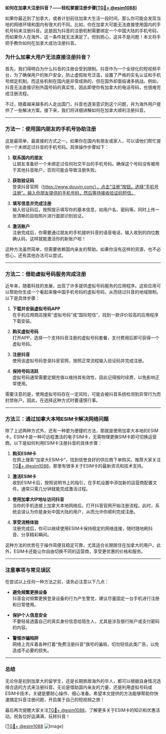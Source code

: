 **如何在加拿大注册抖音？——轻松掌握注册步骤[[TG💪+ @esim1088](https://t.me/s/esim1088)]**

如果你最近到了加拿大，或者计划前往加拿大生活一段时间，那么你可能会发现当地的网络环境和国内有很大的不同。比如，你在加拿大可能无法直接使用国内的手机号码来注册抖音。这是因为抖音的注册机制需要绑定一个中国大陆的手机号码，而如果你人在海外，这一条件就无法满足了。但别担心，这并不是问题！本文将手把手教你如何在加拿大成功注册抖音。

### **为什么加拿大用户无法直接注册抖音？**

首先，我们得明白为什么抖音的注册会受到限制。抖音作为一个全球化的短视频平台，为了确保用户的账户安全，防止虚假账号泛滥，设置了严格的实名认证和手机号绑定机制。而这些机制在国内是非常成熟的，但在国外却面临诸多挑战。例如，抖音无法直接识别外国号码的真实性，因此即使你有加拿大的电话号码，也很难完成注册流程。

不过，随着越来越多的人走出国门，抖音也逐渐意识到这个问题，并为海外用户提供了一些解决方案。接下来，我们将详细讲解如何在加拿大顺利注册抖音。

---

### **方法一：使用国内朋友的手机号协助注册**

这是最简单、最直接的方式之一。如果你在国内有朋友或家人，可以请他们帮忙提供一个未绑定过抖音的手机号码。具体操作步骤如下：

1. **联系国内的朋友**  
   让朋友准备好一个未绑定过任何社交平台的手机号码。确保这个号码没有被用于其他抖音账户，否则可能会导致注册失败。

2. **获取验证码**  
   登录抖音官网（https://www.douyin.com/），点击“注册”按钮，选择“手机号注册”。输入你朋友提供的手机号码，然后等待接收验证码短信。

3. **填写信息并完成注册**  
   输入验证码后，按照提示填写你的基本信息，如用户名、密码等。同时上传一张清晰的自拍照片进行面部识别验证。

4. **激活账户**  
   注册完成后，你需要通过朋友的手机接听抖音的语音电话，输入收到的四位数确认码，这样就能激活你的新账户啦！

这种方法虽然简单，但需要依赖国内亲友的帮助。如果你没有这样的资源，也不必担心，还有其他办法可以尝试。

---

### **方法二：借助虚拟号码服务完成注册**

近年来，随着科技的发展，出现了许多提供虚拟号码服务的应用程序。这些应用可以帮助你生成一个看起来像中国手机号码的虚拟号码，从而绕过抖音的地域限制。以下是具体步骤：

1. **下载并安装虚拟号码APP**  
   在手机应用商店搜索“虚拟号码”或“国际短信”，找到一款评价较高的应用程序下载安装。

2. **购买虚拟号码**  
   打开APP，选择一个支持抖音注册的虚拟号码套餐，支付费用后即可获得一个虚拟号码。

3. **注册抖音**  
   使用该虚拟号码登录抖音官网，按照正常流程输入验证码并完成注册。

4. **保持号码活跃**  
   虚拟号码通常需要定期充值以维持其有效性，因此记得按时续费，以免影响正常使用。

需要注意的是，使用虚拟号码存在一定风险，可能会被抖音系统检测到异常行为而封禁账户。因此，在选择这种方式时要谨慎行事。

---

### **方法三：通过加拿大本地ESIM卡解决网络问题**

除了上述两种方式外，还有一种更为便捷的方法，那就是使用加拿大本地的ESIM卡。ESIM卡是一种可远程激活的电子SIM卡，无需物理更换SIM卡即可切换运营商。以下是如何利用ESIM卡注册抖音的具体步骤：

1. **购买ESIM卡**  
   在网上搜索“加拿大ESIM卡”，找到信誉良好的供应商下单购买。推荐大家关注[TG💪+ @esim1088](https://t.me/s/esim1088)，那里有很多关于ESIM卡的最新资讯和技术支持。

2. **激活ESIM卡**  
   收到ESIM卡后，按照说明书上的指引，在手机设置中添加新的运营商配置文件。通常只需几分钟就能完成激活过程。

3. **使用加拿大IP地址访问抖音**  
   当你的手机连接上加拿大本地网络后，打开抖音官网开始注册流程。此时，系统会误认为你是身处中国大陆的用户，从而允许你顺利完成注册。

4. **享受流畅体验**  
   注册完成后，你可以继续使用ESIM卡保持稳定的网络连接，随时随地刷抖音、分享精彩瞬间。

这种方法的优势在于操作简便且稳定可靠，尤其适合长期居住在加拿大的用户。此外，ESIM卡还能让你自由切换不同的运营商，享受更优惠的价格和服务。

---

### **注意事项与常见误区**

在尝试以上任何一种方法之前，请务必注意以下几点：

- **避免频繁更换设备**  
  抖音会对频繁更换登录设备的行为产生警觉，建议尽量固定一台手机进行注册和日常使用。

- **保护个人信息安全**  
  不要轻易透露自己的真实身份信息给陌生人，尤其是涉及银行账户或支付密码的内容。

- **警惕诈骗陷阱**  
  网络上充斥着各种打着“免费注册抖音”旗号的骗局，切勿轻信此类广告，以免造成不必要的损失。

---

### **总结**

无论你是初到加拿大的留学生，还是长期旅居海外的华人，都可以根据自身情况选择合适的方式来注册抖音。无论是借助国内亲友的力量，还是利用虚拟号码或ESIM卡技术，关键是要耐心操作、细心准备。希望本文提供的方法能够帮助你快速搞定抖音注册问题，开启属于自己的短视频之旅！

最后再次提醒大家关注[TG💪+ @esim1088](https://t.me/s/esim1088)，了解更多关于ESIM卡的知识和优惠活动。祝各位好运满满，玩转抖音！

[[TG💪+ @esim1088](https://t.me/s/esim1088) ![Image](https://i.postimg.cc/4NQfJmqS/Snipaste-2025-05-13-00-14-12.png)]